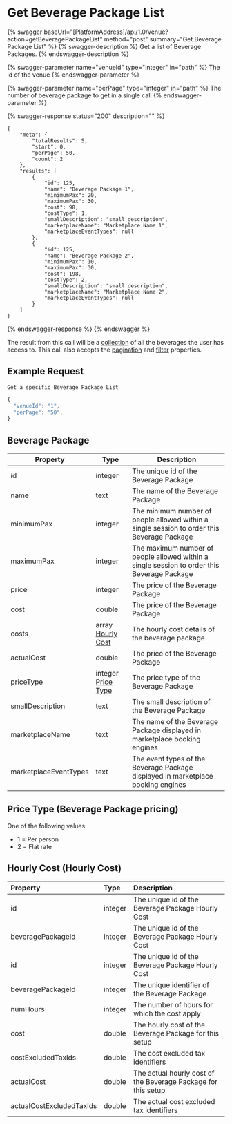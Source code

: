 # Get Beverage Package List

{% swagger baseUrl="[PlatformAddress]/api/1.0/venue?action=getBeveragePackageList" method="post" summary="Get Beverage Package List" %}
{% swagger-description %}
Get a list of Beverage Packages.
{% endswagger-description %}

{% swagger-parameter name="venueId" type="integer" in="path" %}
The id of the venue
{% endswagger-parameter %}

{% swagger-parameter name="perPage" type="integer" in="path" %}
The number of beverage package to get in a single call
{% endswagger-parameter %}

{% swagger-response status="200" description="" %}
```
{
    "meta": {
        "totalResults": 5,
        "start": 0,
        "perPage": 50,
        "count": 2
    },
    "results": [
        {
            "id": 125,
            "name": "Beverage Package 1",
            "minimumPax": 20,
            "maximumPax": 30,
            "cost": 98,
            "costType": 1,
            "smallDescription": "small description",
            "marketplaceName": "Marketplace Name 1",
            "marketplaceEventTypes": null
        },
        {
            "id": 125,
            "name": "Beverage Package 2",
            "minimumPax": 10,
            "maximumPax": 30,
            "cost": 198,
            "costType": 2,
            "smallDescription": "small description",
            "marketplaceName": "Marketplace Name 2",
            "marketplaceEventTypes": null
        }
    ]
}
```
{% endswagger-response %}
{% endswagger %}

The result from this call will be a [collection](../../getting-started/interpreting-the-response/collections.md) of all the beverages the user has access to. This call also accepts the [pagination](../../getting-started/interpreting-the-response/pagination.md) and [filter](../../getting-started/interpreting-the-response/filtering.md) properties.

## Example Request

`Get a specific Beverage Package List`

```javascript
{
  "venueId": "1",
  "perPage": "50",
}
```

## Beverage Package

| Property              | Type                                                                                   | Description                                                                                 |
| --------------------- | -------------------------------------------------------------------------------------- | ------------------------------------------------------------------------------------------- |
| id                    | integer                                                                                | The unique id of the Beverage Package                                                       |
| name                  | text                                                                                   | The name of the Beverage Package                                                            |
| minimumPax            | integer                                                                                | The minimum number of people allowed within a single session to order this Beverage Package |
| maximumPax            | integer                                                                                | The maximum number of people allowed within a single session to order this Beverage Package |
| price                 | integer                                                                                | The price of the Beverage Package                                                           |
| cost | double | The price of the Beverage Package |
| costs | array [Hourly Cost](get-beverage-package-list.md#hourly-cost)  | The hourly cost details of the beverage package |
| actualCost | double | The price of the Beverage Package |
| priceType             | integer [Price Type](get-beverage-package-list.md#price-type-beverage-package-pricing) | The price type of the Beverage Package                                                      |
| smallDescription      | text                                                                                   | The small description of the Beverage Package                                               |
| marketplaceName       | text                                                                                   | The name of the Beverage Package displayed in marketplace booking engines                   |
| marketplaceEventTypes | text                                                                                   | The event types of the Beverage Package displayed in marketplace booking engines            |

## Price Type (Beverage Package pricing)

One of the following values:

* 1 = Per person
* 2 = Flat rate

## Hourly Cost \(Hourly Cost\)
| Property | Type | Description |
| :--- | :--- | :--- |
| id | integer | The unique id of the Beverage Package Hourly Cost|
| beveragePackageId | integer | The unique id of the Beverage Package Hourly Cost|
| id | integer | The unique id of the Beverage Package Hourly Cost|
| beveragePackageId | integer | The unique identifier of the Beverage Package|
| numHours | integer | The number of hours for which the cost apply|
| cost | double | The hourly cost of the Beverage Package for this setup|
| costExcludedTaxIds | double | The cost excluded tax identifiers|
| actualCost | double | The actual hourly cost of the Beverage Package for this setup|
| actualCostExcludedTaxIds | double | The actual cost excluded tax identifiers|